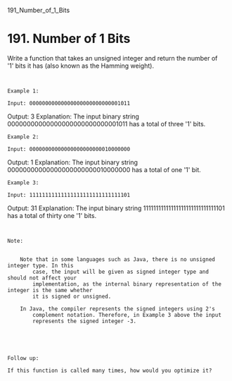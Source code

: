 191_Number_of_1_Bits
# 191. Number of 1 Bits

Write a function that takes an unsigned integer and return the number of '1' bits
        it has (also known as the Hamming weight).

     

    Example 1:

    Input: 00000000000000000000000000001011
Output: 3
Explanation: The input binary string 00000000000000000000000000001011 has a total of three '1' bits.

    Example 2:

    Input: 00000000000000000000000010000000
Output: 1
Explanation: The input binary string 00000000000000000000000010000000 has a total of one '1' bit.

    Example 3:

    Input: 11111111111111111111111111111101
Output: 31
Explanation: The input binary string 11111111111111111111111111111101 has a total of thirty one '1' bits.

     

    Note:

    
        Note that in some languages such as Java, there is no unsigned integer type. In this
            case, the input will be given as signed integer type and should not affect your
            implementation, as the internal binary representation of the integer is the same whether
            it is signed or unsigned.
        
        In Java, the compiler represents the signed integers using 2's
            complement notation. Therefore, in Example 3 above the input
            represents the signed integer -3.
        
    

     

    Follow up:

    If this function is called many times, how would you optimize it?